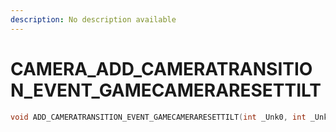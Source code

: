 ```yaml
---
description: No description available 
---
```


# CAMERA\_ADD_CAMERATRANSITION_EVENT_GAMECAMERARESETTILT

```cpp
void ADD_CAMERATRANSITION_EVENT_GAMECAMERARESETTILT(int _Unk0, int _Unk1, int _Unk2);
```